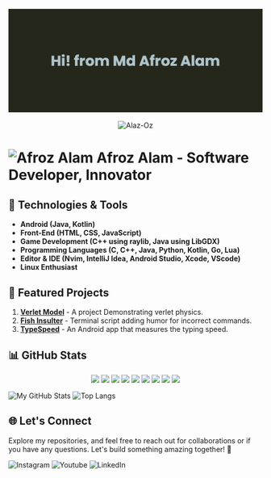 ![Banner](/assets/banner/banner.png)

<p align="center"><img src="https://github-profile-trophy.vercel.app/?username=Alaz-Oz&column=-1&margin-w=10&margin-h=10&theme=oldie" alt="Alaz-Oz" /></p>

# <img src="https://avatars.githubusercontent.com/u/51114513?v=4" alt="Afroz Alam" width="50" height="50"> Afroz Alam - Software Developer, Innovator

## 🔧 Technologies & Tools

- **Android (Java, Kotlin)**
- **Front-End (HTML, CSS, JavaScript)**
- **Game Development (C++ using raylib, Java using LibGDX)**
- **Programming Languages (C, C++, Java, Python, Kotlin, Go, Lua)**
- **Editor & IDE (Nvim, IntelliJ Idea, Android Studio, Xcode, VScode)**
- **Linux Enthusiast**

## 🚀 Featured Projects

1. [**Verlet Model**](https://github.com/Alaz-Oz/VerletModel) - A project Demonstrating verlet physics.
2. [**Fish Insulter**](https://github.com/Alaz-Oz/fish-insulter) - Terminal script adding humor for incorrect commands.
3. [**TypeSpeed**](https://github.com/Alaz-Oz/TypeSpeed) - An Android app that measures the typing speed.

## 📊 GitHub Stats

<div align="center">
  <img src="https://img.shields.io/badge/Kotlin-black?style=for-the-badge&logo=kotlin&color=%23fff0f0">
  <img src="https://img.shields.io/badge/Lua-black?style=for-the-badge&logo=lua&logoColor=%232C2D72&color=white">
  <img src="https://img.shields.io/badge/HTML5-black?style=for-the-badge&logo=html5&color=white">
  <img src="https://img.shields.io/badge/Javascript-black?style=for-the-badge&logo=javascript&color=gray">
  <img src="https://img.shields.io/badge/CSS-black?style=for-the-badge&logo=css3&logoColor=%231572B6&color=%23fff0ff">
  <img src="https://img.shields.io/badge/C--lang-black?style=for-the-badge&logo=c&color=%23fff0ff">
  <img src="https://img.shields.io/badge/Go--lang-black?style=for-the-badge&logo=go&color=%23fff0f0">
  <img src="https://img.shields.io/badge/Python-black?style=for-the-badge&logo=python&color=%23f0f0f0">
  <img src="https://img.shields.io/badge/C%2B%2B-black?style=for-the-badge&logo=c%2B%2B&logoColor=%2300599C&color=%23f0f0ff">
</div>

![My GitHub Stats](https://github-readme-stats.vercel.app/api?username=Alaz-Oz&show_icons=true&hide=prs)
![Top Langs](https://github-readme-stats.vercel.app/api/top-langs/?username=Alaz-Oz&layout=compact)

## 🌐 Let's Connect
Explore my repositories, and feel free to reach out for collaborations or if you have any questions. Let's build something amazing together! 🚀

![Instagram](https://img.shields.io/badge/Instagram-%40Alaz.Oz-blue?logo=instagram&labelColor=white&color=%23E4405F)
![Youtube](https://img.shields.io/badge/Youtube-%40Alaz--Oz-blue?logo=youtube&logoColor=%23FF0000&labelColor=white&color=%23FF0000)
![LinkedIn](https://img.shields.io/badge/LinkedIn-Alaz--Oz-blue?logo=linkedin&logoColor=%230A66C2&labelColor=white&color=%230A66C2)
